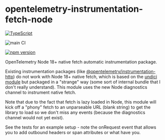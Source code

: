 # opentelemetry-instrumentation-fetch-node

[![TypeScript](https://badges.frapsoft.com/typescript/code/typescript.png?v=101)](https://github.com/ellerbrock/typescript-badges/)

![main CI](https://github.com/gas-buddy/opentelemetry-instrumentation-fetch-node/actions/workflows/npm_publish.yml/badge.svg)

[![npm version](https://badge.fury.io/js/@gasbuddy%2Fopentelemetry-instrumentation-fetch-node.svg)](https://badge.fury.io/js/opentelemetry-instrumentation-fetch-node)

OpenTelemetry Node 18+ native fetch automatic instrumentation package.

Existing instrumentation packages (like [@opentelemetry/instrumentation-http](https://www.npmjs.com/package/@opentelemetry/instrumentation-http)) do not work with Node 18+ native fetch, which is based on the [undici module](https://undici.nodejs.org/#/) but packaged in a "strange" way (some sort of internal bundle that I don't really understand). This module uses the new Node diagnostics channel to instrument native fetch.

Note that due to the fact that fetch is lazy loaded in Node, this module will kick off a "phony" fetch
to an unparseable URL (blank string) to get the library to load so we don't miss any events (because the
diagnostics channel would not yet exist).

See the tests for an example setup - note the onRequest event that allows you to add outbound headers or
span attributes or what have you.
